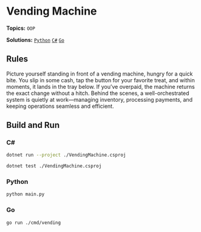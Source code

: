 # Vending Machine

**Topics:** `OOP`

**Solutions:** [`Python`](../../src/python/oop/VendingMachine) [`C#`](../../src/csharp/oop/VendingMachine) [`Go`](../../src/go/oop/VendingMachine)

## Rules

Picture yourself standing in front of a vending machine, hungry for a quick bite. You slip in some cash, tap the button for your favorite treat, and within moments, it lands in the tray below. If you’ve overpaid, the machine returns the exact change without a hitch. Behind the scenes, a well-orchestrated system is quietly at work—managing inventory, processing payments, and keeping operations seamless and efficient.

## Build and Run

### C#

``` bash
dotnet run --project ./VendingMachine.csproj
```

``` bash
dotnet test ./VendingMachine.csproj
```

### Python

``` bash
python main.py
```

### Go

``` bash
go run ./cmd/vending
```
